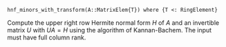```
hnf_minors_with_transform(A::MatrixElem{T}) where {T <: RingElement}
```

Compute the upper right row Hermite normal form $H$ of $A$ and an invertible matrix $U$ with $UA = H$ using the algorithm of Kannan-Bachem. The input must have full column rank.
